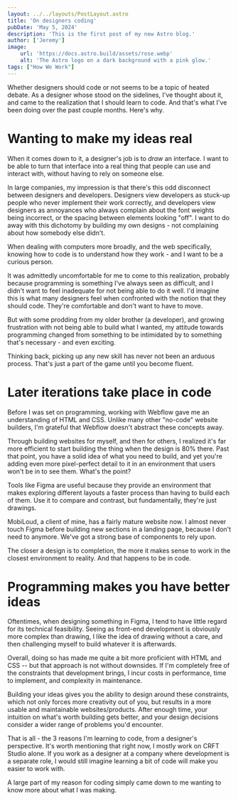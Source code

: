 ```yaml
---
layout: ../../layouts/PostLayout.astro
title: 'On designers coding'
pubDate: 'May 5, 2024'
description: 'This is the first post of my new Astro blog.'
author: ['Jeremy']
image:
    url: 'https://docs.astro.build/assets/rose.webp'
    alt: 'The Astro logo on a dark background with a pink glow.'
tags: ["How We Work"]
---
```

Whether designers should code or not seems to be a topic of heated debate. As a designer whose stood on the sidelines, I've thought about it, and came to the realization that I should learn to code. And that's what I've been doing over the past couple months. Here's why.

# Wanting to make my ideas real

When it comes down to it, a designer's job is to *draw* an interface. I want to be able to turn that interface into a real thing that people can use and interact with, without having to rely on someone else.

In large companies, my impression is that there's this odd disconnect between designers and developers. Designers view developers as stuck-up people who never implement their work correctly, and developers view designers as annoyances who always complain about the font weights being incorrect, or the spacing between elements looking "off". I want to do away with this dichotomy by building my own designs - not complaining about how somebody else didn't.

When dealing with computers more broadly, and the web specifically, knowing how to code is to understand how they work - and I want to be a curious person.

It was admittedly uncomfortable for me to come to this realization, probably because programming is something I've always seen as difficult, and I didn't want to feel inadequate for not being able to do it well. I'd imagine this is what many designers feel when confronted with the notion that they should code. They're comfortable and don't want to have to move.

But with some prodding from my older brother (a developer), and growing frustration with not being able to build what I wanted, my attitude towards programming changed from something to be intimidated by to something that's necessary - and even exciting.

Thinking back, picking up any new skill has never not been an arduous process. That's just a part of the game until you become fluent.

# Later iterations take place in code

Before I was set on programming, working with Webflow gave me an understanding of HTML and CSS. Unlike many other "no-code" website builders, I'm grateful that Webflow doesn't abstract these concepts away.

Through building websites for myself, and then for others, I realized it's far more efficient to start building the thing when the design is 80% there. Past that point, you have a solid idea of what you need to build, and yet you're adding even more pixel-perfect detail to it in an environment that users won't be in to see them. What's the point?

Tools like Figma are useful because they provide an environment that makes exploring different layouts a faster process than having to build each of them. Use it to compare and contrast, but fundamentally, they're just drawings.

MobiLoud, a client of mine, has a fairly mature website now. I almost never touch Figma before building new sections in a landing page, because I don't need to anymore. We've got a strong base of components to rely upon.

The closer a design is to completion, the more it makes sense to work in the closest environment to reality. And that happens to be in code.

# Programming makes you have better ideas

Oftentimes, when designing something in Figma, I tend to have little regard for its technical feasibility. Seeing as front-end development is obviously more complex than drawing, I like the idea of drawing without a care, and then challenging myself to build whatever it is afterwards.

Overall, doing so has made me quite a bit more proficient with HTML and CSS -- but that approach is not without downsides. If I'm completely free of the constraints that development brings, I incur costs in performance, time to implement, and complexity in maintenance.

Building your ideas gives you the ability to design around these constraints, which not only forces more creativity out of you, but results in a more usable and maintainable websites/products. After enough time, your intuition on what's worth building gets better, and your design decisions consider a wider range of problems you'd encounter.

That is all - the 3 reasons I'm learning to code, from a designer's perspective. It's worth mentioning that right now, I mostly work on CRFT Studio alone. If you work as a designer at a company where development is a separate role, I would still imagine learning a bit of code will make you easier to work with.

A large part of my reason for coding simply came down to me wanting to know more about what I was making.
